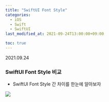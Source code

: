 ```yaml
---
title: "SwiftUI Font Style"
categories: 
  - iOS
  - Swift
  - SwiftUI
last_modified_at: 2021-09-24T13:00:00+09:00

toc: true
---
```

2021.09.24

### SwiftUI Font Style 비교

* SwiftUI Font Style 간 차이를 한눈에 알아보자

<img src="https://github.com/phillip5094/phillip5094.github.io/blob/master/imgs/SwiftUI_Font_Style.png?raw=true">

